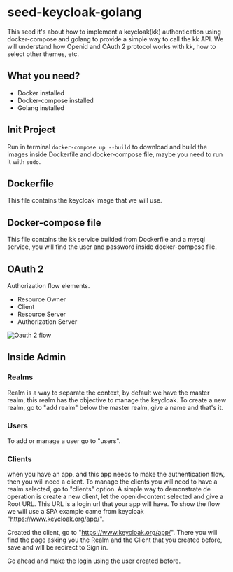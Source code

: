 # seed-keycloak-golang

This seed it's about how to implement a keycloak(kk) authentication using docker-compose and golang to provide a simple way to call the kk API. We will understand how Openid and OAuth 2 protocol works with kk, how to select other themes, etc.

## What you need?

* Docker installed
* Docker-compose installed
* Golang installed

## Init Project

Run in terminal `docker-compose up --build` to download and build the images inside Dockerfile and docker-compose file, maybe you need to run it with `sudo`.

## Dockerfile

This file contains the keycloak image that we will use.

## Docker-compose file

This file contains the kk service builded from Dockerfile and a mysql service, you will find the user and password inside docker-compose file.

## OAuth 2

Authorization flow elements.

* Resource Owner
* Client
* Resource Server
* Authorization Server

![Oauth 2 flow](https://user-images.githubusercontent.com/2284988/137121016-de010419-f7d2-4ade-9c48-a65afbff3078.png)

## Inside Admin

### Realms

Realm is a way to separate the context, by default we have the master realm, this realm has the objective to manage the keycloak.
To create a new realm, go to "add realm" below the master realm, give a name and that's it.

### Users

To add or manage a user go to "users". 

### Clients

when you have an app, and this app needs to make the authentication flow, then you will need a client. To manage the clients you will need to have a realm selected, go to "clients" option. A simple way to demonstrate de operation is create a new client,  let the openid-content selected and give a Root URL. This URL is a login url that your app will have. To show the flow we will use a SPA example came from keycloak "https://www.keycloak.org/app/".

Created the client, go to "https://www.keycloak.org/app/". There you will find the page asking you the Realm and the Client that you created before, save and will be redirect to Sign in.

Go ahead and make the login using the user created before.




